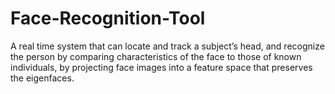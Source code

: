 Face-Recognition-Tool
=====================

A real time system that can locate and track a subject’s head, and recognize the person by comparing characteristics of the face to those of known individuals, by projecting face images into a feature space that preserves the eigenfaces.
